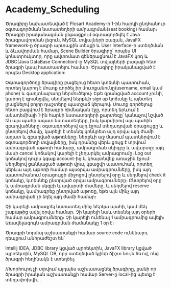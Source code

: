 # Academy_Scheduling

Ծրագիրը նախատեսված է Picsart Academy-ի 1-ին հարկի ընդհանուր օգտագործման նստատեղերի ամրագրման(seat booking) համար։
Ծրագրի իրականացման ընթացքում օգտագործվել է Java ծրագրավորման լեզուն, MySQL տվյալների բազան, JavaFX framework-ը ծրագրի արտաքին տեսքի
և User Interface-ի ստեղծման և ձևավորման համար, Scene Builder ծրագիրը՝ որպես UI կոնստրուկտոր, որը ավտոմատ գեներացնում է JavaFX կոդ և
JDBC(Java DataBase Connection)-ը MySQL տվյալների բազայի հետ ծրագրի կապ հաստատելու համար։ Ծրագիրը իրականացված է որպես Desktop application:

Օգտագործողը ծրագիրը բացելուց հետո կտեսնի պատուհան, որտեղ կարող է մուտք գործել իր մուտքանունը(username, email կամ phone) և գաղտնաբառը ներմուծելով։
Եթե գրանցված account չունի, կարող է գրանցվել, սեղմելով ներքևի sign up կոճակը և այնտեղ լրացնելով բոլոր դաշտերը պատշաճ կերպով։
Մուտք գործելուց հետո բացվում է ծրագրի հիմնական էջը, որտեղ երևում է ակադեմիայի 1-ին հարկի նստատեղերի քարտեզը՝ կանաչով նշված են այս պահի ազատ նստատեղերը, իսկ կարմիրով
այս պահին զբաղվածները։ օգտագործելով այդ էջում տեղադրված օրացույցը և ընտրելով ժամը, կարելի է տեսնել կոնկրետ այդ օրվա այդ ժամի ազատ և զբաղված աթոռները։
ներքևի աջ մասում պատկերվում է օգտագործողի տվյալները, իսկ դրանից վերև ցույց է տրվում ամրագրված աթոռի համարը, ամրագրման սկիզբը և ավարտը։ այդ մասի 
cancel կոճակով կարելի է չեղարկել ամրագրումը։ Log out կոճակով դուրս կգաք account-ից և կհայտնվեք առաջին էջում։
Սեղմելով ցանկացած աթոռի վրա, կբացվի պատուհան, որտեղ կերևա այդ աթոռի համար այսօրվա ամրագրումները, իսկ այդ պատուհանում օրացույցի միջոցով ընտրելով օրը
և սեղմելով check it կոճակը, կտեսնեք ընտրված օրվա ամրագրումները։ Ընտրելով օրը և ամրագրման սկզբի և ավարտի ժամերը, և սեղմելով reserve կոճակը, կամրագրեք ընտրված աթոռը,
եթե այն մինչ այդ ամրագրված չի եղել այդ ժամի համար։

Չի կարելի ամրագրել նստատեղ մինչ ներկա պահի, կամ մեկ շաբաթից ավել օրվա համար։ Չի կարելի նաև տեսնել այդ օրերի համար ամրագրումները։ Չի կարելի ունենալ 1 ամրագրումից ավելի։
Առավելագույն ամրագրման ժամանակը 1 օր է։

Ծրագրի նորմալ աշխատանքի համար source code ունենալու դեպքում անհրաժեշտ են՝

Intellij IDEA, 
JDBC library կցված պրոեկտին, 
JavaFX library կցված պրոեկտին, 
MySQL DB, որը ստեղծված կլինի ճիշտ նույն ձևով, ոնց ծրագրի հեղինակն է ստեղծել։

//Խորհուրդ չի տրվում այդպես աշխատացնել ծրագիրը, քանի որ ծրագրի իրական աշխատանքի համար Server-ը local-ից պետք է տեղափոխվի․․․
